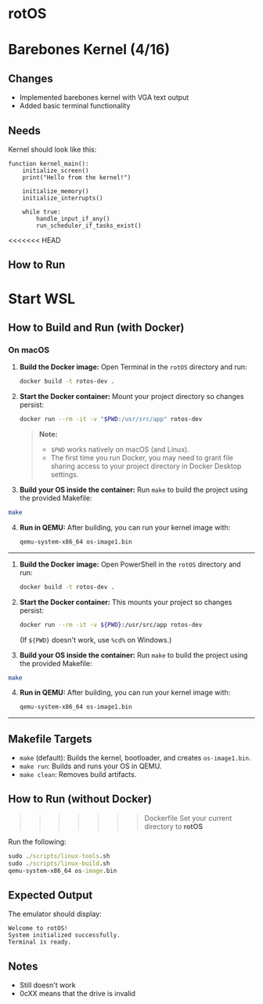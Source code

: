 # rotOS

# Barebones Kernel (4/16)

## Changes
- Implemented barebones kernel with VGA text output
- Added basic terminal functionality

## Needs
Kernel should look like this:
```
function kernel_main():
    initialize_screen()
    print("Hello from the kernel!")

    initialize_memory()
    initialize_interrupts()

    while true:
        handle_input_if_any()
        run_scheduler_if_tasks_exist()
```

<<<<<<< HEAD
## How to Run
Start **WSL**
=======
## How to Build and Run (with Docker)

### On macOS

1. **Build the Docker image:**
   Open Terminal in the `rotOS` directory and run:
   ```sh
   docker build -t rotos-dev .
   ```

2. **Start the Docker container:**
   Mount your project directory so changes persist:
   ```sh
   docker run --rm -it -v "$PWD:/usr/src/app" rotos-dev
   ```
   > **Note:**
   > - `$PWD` works natively on macOS (and Linux).
   > - The first time you run Docker, you may need to grant file sharing access to your project directory in Docker Desktop settings.

3. **Build your OS inside the container:**
   Run `make` to build the project using the provided Makefile:
```sh
make
```

4. **Run in QEMU:**
   After building, you can run your kernel image with:
   ```sh
   qemu-system-x86_64 os-image1.bin
   ```

---


1. **Build the Docker image:**
   Open PowerShell in the `rotOS` directory and run:
   ```sh
   docker build -t rotos-dev .
   ```

2. **Start the Docker container:**
   This mounts your project so changes persist:
   ```sh
   docker run --rm -it -v ${PWD}:/usr/src/app rotos-dev
   ```
   (If `${PWD}` doesn't work, use `%cd%` on Windows.)

3. **Build your OS inside the container:**
   Run `make` to build the project using the provided Makefile:
```sh
make
```

4. **Run in QEMU:**
   After building, you can run your kernel image with:
   ```sh
   qemu-system-x86_64 os-image1.bin
   ```

---

## Makefile Targets

- `make` (default): Builds the kernel, bootloader, and creates `os-image1.bin`.
- `make run`: Builds and runs your OS in QEMU.
- `make clean`: Removes build artifacts.

## How to Run (without Docker)
>>>>>>> Dockerfile
Set your current directory to **rotOS**

Run the following:
```cmd
sudo ./scripts/linux-tools.sh
sudo ./scripts/linux-build.sh
qemu-system-x86_64 os-image.bin
```

## Expected Output
The emulator should display:
```
Welcome to rotOS!
System initialized successfully.
Terminal is ready.
```

## Notes
- Still doesn't work
- 0cXX means that the drive is invalid